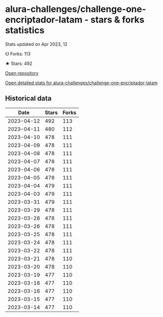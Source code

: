 # alura-challenges/challenge-one-encriptador-latam - stars & forks statistics

Stats updated on Apr 2023, 12

☋ Forks: 113

★ Stars: 492

[Open repository](https://github.com/alura-challenges/challenge-one-encriptador-latam)

[Open detailed stats for alura-challenges/challenge-one-encriptador-latam](https://reviewgithub.com/rep/alura-challenges/challenge-one-encriptador-latam)

## Historical data
| Date | Stars | Forks |
|------|-------|-------|
| 2023-04-12 | 492 | 113 | 
| 2023-04-11 | 480 | 112 | 
| 2023-04-10 | 478 | 111 | 
| 2023-04-09 | 478 | 111 | 
| 2023-04-08 | 478 | 111 | 
| 2023-04-07 | 478 | 111 | 
| 2023-04-06 | 478 | 111 | 
| 2023-04-05 | 478 | 111 | 
| 2023-04-04 | 479 | 111 | 
| 2023-04-03 | 479 | 111 | 
| 2023-03-31 | 479 | 111 | 
| 2023-03-29 | 478 | 111 | 
| 2023-03-28 | 478 | 111 | 
| 2023-03-26 | 478 | 111 | 
| 2023-03-25 | 478 | 111 | 
| 2023-03-24 | 478 | 111 | 
| 2023-03-22 | 478 | 111 | 
| 2023-03-21 | 478 | 110 | 
| 2023-03-20 | 478 | 110 | 
| 2023-03-19 | 477 | 110 | 
| 2023-03-18 | 477 | 110 | 
| 2023-03-16 | 477 | 110 | 
| 2023-03-15 | 477 | 110 | 
| 2023-03-14 | 477 | 110 | 

